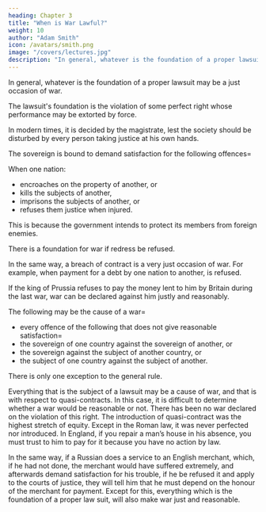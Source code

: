 ```yaml
---
heading: Chapter 3
title: "When is War Lawful?"
weight: 10
author: "Adam Smith"
icon: /avatars/smith.png
image: "/covers/lectures.jpg"
description: "In general, whatever is the foundation of a proper lawsuit may be a just occasion of war"
---
```




<!-- First, quando liceat bellare ? -->

In general, whatever is the foundation of a proper lawsuit may be a just occasion of war.

The lawsuit's foundation is the violation of some perfect right whose performance may be extorted by force.
<!-- It is so extorted in a rude society. -->
In modern times, it is decided by the magistrate, lest the society should be disturbed by every person taking justice at his own hands.

The sovereign is bound to demand satisfaction for the following offences= 

When one nation:
- encroaches on the property of another, or
- kills the subjects of another,
- imprisons the subjects of another, or
- refuses them justice when injured.

This is because the government intends to protect its members from foreign enemies.

There is a foundation for war if redress be refused.

In the same way, a breach of contract is a very just occasion of war. For example, when payment for a debt by one nation to another, is refused.

If the king of Prussia refuses to pay the money lent to him by Britain during the last war, war can be declared against him justly and reasonably.

The following may be the cause of a war= 
- every offence of the following that does not give reasonable satisfaction= 
- the sovereign of one country against the sovereign of another, or
- the sovereign against the subject of another country, or
- the subject of one country against the subject of another.

There is only one exception to the general rule.

Everything that is the subject of a lawsuit may be a cause of war, and that is with respect to quasi-contracts.
In this case, it is difficult to determine whether a war would be reasonable or not.
There has been no war declared on the violation of this right.
The introduction of quasi-contract was the highest stretch of equity.
Except in the Roman law, it was never perfected nor introduced.
In England, if you repair a man’s house in his absence, you must trust to him to pay for it because you have no action by law.

In the same way, if a Russian does a service to an English merchant, which, if he had not done, the merchant would have suffered extremely, and afterwards demand satisfaction for his trouble, if he be refused it and apply to the courts of justice, they will tell him that he must depend on the honour of the merchant for payment.
Except for this, everything which is the foundation of a proper law suit, will also make war just and reasonable.


